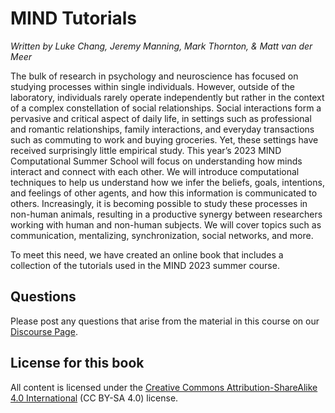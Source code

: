 # MIND Tutorials
*Written by Luke Chang, Jeremy Manning, Mark Thornton, & Matt van der Meer*

The bulk of research in psychology and neuroscience has focused on studying processes within single individuals. However, outside of the laboratory, individuals rarely operate independently but rather in the context of a complex constellation of social relationships. Social interactions form a pervasive and critical aspect of daily life, in settings such as professional and romantic relationships, family interactions, and everyday transactions such as commuting to work and buying groceries. Yet, these settings have received surprisingly little empirical study. This year’s 2023 MIND Computational Summer School will focus on understanding how minds interact and connect with each other. We will introduce computational techniques to help us understand how we infer the beliefs, goals, intentions, and feelings of other agents, and how this information is communicated to others. Increasingly, it is becoming possible to study these processes in non-human animals, resulting in a productive synergy between researchers working with human and non-human subjects. We will cover topics such as communication, mentalizing, synchronization, social networks, and more.

To meet this need, we have created an online book that includes a collection of the tutorials used in the MIND 2023 summer course. 

## Questions
Please post any questions that arise from the material in this course on our [Discourse Page](https://www.askpbs.org/c/mind-summer-school).

## License for this book
All content is licensed under the [Creative Commons Attribution-ShareAlike 4.0 International](https://creativecommons.org/licenses/by-sa/4.0/)
(CC BY-SA 4.0) license.


